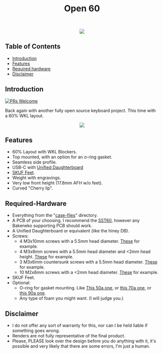 <h1 align="center"> Open 60 </h1> <br>

<p align="center">
  <img src = "https://github.com/ojthetiny/Open-60/blob/main/images/Open60.png">
</p>

<!-- START doctoc generated TOC please keep comment here to allow auto update -->
<!-- DON'T EDIT THIS SECTION, INSTEAD RE-RUN doctoc TO UPDATE -->
## Table of Contents

- [Introduction](#introduction)
- [Features](#features)
- [Required hardware](#required-hardware)
- [Disclaimer](#disclaimer)

<!-- END doctoc generated TOC please keep comment here to allow auto update -->

## Introduction

[![PRs Welcome](https://img.shields.io/badge/PRs-welcome-brightgreen.svg?style=flat-square)](http://makeapullrequest.com)

Back again with another fully open source keyboard project. This time with a 60% WKL layout.

<p align="center">
    <img src = "https://github.com/ojthetiny/Open-60/blob/main/images/Layout%20support.jpg">
</p>

## Features

* 60% Layout with WKL Blockers.
* Top mounted, with an option for an o-ring gasket.
* Seamless side profile.
* USB-C with [Unified Daughterboard](https://github.com/Unified-Daughterboard/Unified-Daughterboard)
* [SKUF Feet](https://github.com/Zambumon/SKUF).
* Weight with engravings.
* Very low front height (17.8mm AFH w/o feet).
* Curved "Cherry lip".

## Required-Hardware

- Everything from the "[case-files](https://github.com/ojthetiny/Open-60/tree/main/case-files)" directory.
- A PCB of your choosing. I recommend the [SST60](https://github.com/dededecline/SST60), however any Bakeneko supporting PCB should work.
- A Unified Daughterboard or equivalent (like the hiney DB).
- Screws:
    - 4 M3x10mm screws with a 5.5mm head diameter. [These](https://www.mcmaster.com/92290A115/) for example.
    - 4 M3x8mm screws with a 5.5mm head diameter and <2mm head height. [These](https://www.mcmaster.com/90666A104/) for example.
    - 3 M3x6mm countersunk screws with a 5.5mm head diameter. [These](https://www.mcmaster.com/90236A119) for example.
    - 10 M2x6mm screws with a <2mm head diameter. [These](https://www.mcmaster.com/92290A013) for example.
- SKUF Feet.
- Optional: 
    - O-ring for gasket mounting. Like [This 50a one](https://www.mcmaster.com/1173N502/), or [this 70a one](https://www.mcmaster.com/9452K362/), or [this 90a one](https://www.mcmaster.com/5308T32/).
    - Any type of foam you might want. (I will judge you.)

## Disclaimer

   - I do not offer any sort of warranty for this, nor can I be held liable if something goes wrong.
   - Renders are not fully representative of the final product.
   - Please, PLEASE look over the design before you do anything with it, it's possible and very likely that there are some errors, I'm just a human.
 


